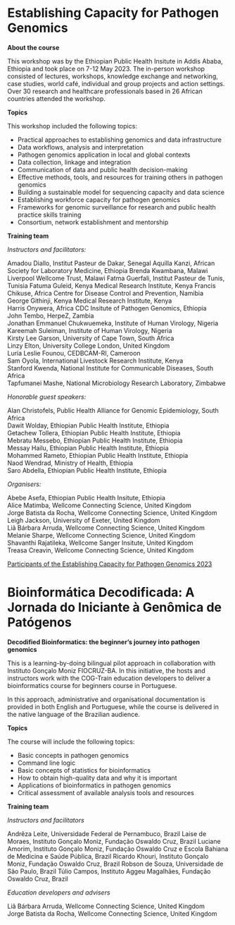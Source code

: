 # Establishing Capacity for Pathogen Genomics

**About the course**


This workshop was by the Ethiopian Public Health Insitute in Addis Ababa, Ethiopia and took place on 7-12 May 2023. The in-person workshop consisted of lectures, workshops, knowledge exchange and networking, case studies, world café, individual and group projects and action settings. Over 30 research and healthcare professionals based in 26 African countries attended the workshop. 


**Topics**


This workshop included the following topics:


* Practical approaches to establishing genomics and data infrastructure           
* Data workflows, analysis and interpretation            
* Pathogen genomics application in local and global contexts            
* Data collection, linkage and integration            
* Communication of data and public health decision-making             
* Effective methods, tools, and resources for training others in pathogen genomics            
* Building a sustainable model for sequencing capacity and data science             
* Establishing workforce capacity for pathogen genomics           
* Frameworks for genomic surveillance for research and public health practice skills training             
* Consortium, network establishment and mentorship              

**Training team**

_Instructors and facilitators:_

Amadou Diallo, Institut Pasteur de Dakar, Senegal
Aquilla Kanzi, African Society for Laboratory Medicine, Ethiopia
Brenda Kwambana, Malawi Liverpool Wellcome Trust, Malawi
Fatma Guerfali, Institut Pasteur de Tunis, Tunisia
Fatuma Guleid, Kenya Medical Research Institute, Kenya
Francis Chikuse, Africa Centre for Disease Control and Prevention, Namibia        
George Githinji,  Kenya Medical Research Institute, Kenya            
Harris Onywera, Africa CDC Insitute of Pathogen Genomics, Ethiopia          
John Tembo, HerpeZ, Zambia               
Jonathan Emmanuel Chukwuemeka, Institute of Human Virology, Nigeria          
Kareemah Suleiman, Institute of Human Virology, Nigeria               
Kirsty Lee Garson, University of Cape Town, South Africa           
Linzy Elton, University College London, United Kingdom              
Luria Leslie Founou, CEDBCAM-RI, Cameroon         
Sam Oyola, International Livestock Research Institute, Kenya             
Stanford Kwenda, National Institute for Communicable Diseases, South Africa              
Tapfumanei Mashe, National Microbiology Research Laboratory, Zimbabwe

_Honorable guest speakers:_

Alan Christofels, Public Health Alliance for Genomic Epidemiology, South Africa        
Dawit Wolday, Ethiopian Public Health Institute, Ethiopia      
Getachew Tollera, Ethiopian Public Health Institute, Ethiopia          
Mebratu Messebo, Ethiopian Public Health Institute, Ethiopia          
Messay Hailu, Ethiopian Public Health Institute, Ethiopia          
Mohammed Rameto, Ethiopian Public Health Institute, Ethiopia       
Naod Wendrad, Ministry of Health, Ethiopia         
Saro Abdella, Ethiopian Public Health Institute, Ethiopia           

_Organisers:_

Abebe Asefa, Ethiopian Public Health Insitute, Ethiopia          
Alice Matimba, Wellcome Connecting Science, United Kingdom           
Jorge Batista da Rocha, Wellcome Connecting Science, United Kingdom      
Leigh Jackson, University of Exeter, United Kingdom      
Liã Bárbara Arruda, Wellcome Connecting Science, United Kingdom      
Melanie Sharpe, Wellcome Connecting Science, United Kingdom      
Shavanthi Rajatileka, Wellcome Sanger Insitute, United Kingdom         
Treasa Creavin, Wellcome Connecting Science, United Kingdom      
 
[Participants of the Establishing Capacity for Pathogen Genomics 2023](images/ECPG.png)


# Bioinformática Decodificada: A Jornada do Iniciante à Genômica de Patógenos

**Decodified Bioinformatics: the beginner’s journey into pathogen genomics**

This is a learning-by-doing bilingual pilot approach in collaboration with Instituto Gonçalo Moniz FIOCRUZ-BA. In this initiative, the hosts and instructors work with the COG-Train education developers to deliver a bioinformatics course for beginners course in Portuguese. 

In this approach, administrative and organisational documentation is provided in both English and Portuguese, while the course is delivered in the native language of the Brazilian audience. 

**Topics**


The course will include the following topics:


* Basic concepts in pathogen genomics       
* Command line logic        
* Basic concepts of statistics for bioinformatics         
* How to obtain high-quality data and why it is important          
* Applications of bioinformatics in pathogen genomics           
* Critical assessment of available analysis tools and resources            

**Training team**

_Instructors and facilitators_

Andrêza Leite, Universidade Federal de Pernambuco, Brazil
Laise de Moraes, Instituto Gonçalo Moniz, Fundação Oswaldo Cruz, Brazil
Luciane Amorim, Instituto Gonçalo Moniz, Fundação Oswaldo Cruz e Escola Bahiana de Medicina e Saúde Pública, Brazil
Ricardo Khouri, Instituto Gonçalo Moniz, Fundação Oswaldo Cruz, Brazil
Robson de Souza, Universidade de São Paulo, Brazil
Túlio Campos, Instituto Aggeu Magalhães, Fundação Oswaldo Cruz, Brazil

_Education developers and advisers_

Liã Bárbara Arruda, Wellcome Connecting Science, United Kingdom          
Jorge Batista da Rocha, Wellcome Connecting Science, United Kingdom         

